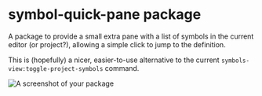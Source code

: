 # symbol-quick-pane package

A package to provide a small extra pane with a list of symbols in the current
editor (or project?), allowing a simple click to jump to the definition.

This is (hopefully) a nicer, easier-to-use alternative to the current
`symbols-view:toggle-project-symbols` command.

![A screenshot of your package](https://f.cloud.github.com/assets/69169/2290250/c35d867a-a017-11e3-86be-cd7c5bf3ff9b.gif)

